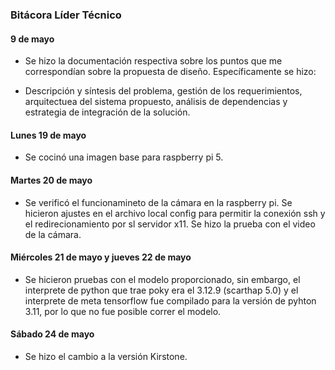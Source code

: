 ### Bitácora Líder Técnico

#### 9 de mayo

- Se hizo la documentación respectiva sobre los puntos que me correspondían sobre la propuesta de diseño. Específicamente se hizo: 

- Descripción y síntesis del problema, gestión de los requerimientos, arquitectuea del sistema propuesto, análisis de dependencias y estrategia de integración de la solución.


#### Lunes 19 de mayo 

- Se cocinó una imagen base para raspberry pi 5. 

#### Martes 20 de mayo 

- Se verificó el funcionamineto de la cámara en la raspberry pi. Se hicieron ajustes en el archivo local config para permitir la conexión ssh y el redirecionamiento por sl servidor x11. Se hizo la prueba con el video de la cámara.

#### Miércoles 21 de mayo y jueves 22 de mayo

- Se hicieron pruebas con el modelo proporcionado, sin embargo, el interprete de python que trae poky era el 3.12.9 (scarthap 5.0) y el interprete de meta tensorflow fue compilado para la versión de pyhton 3.11, por lo que no fue posible correr el modelo. 

#### Sábado 24 de mayo

- Se hizo el cambio a la versión Kirstone.

  

